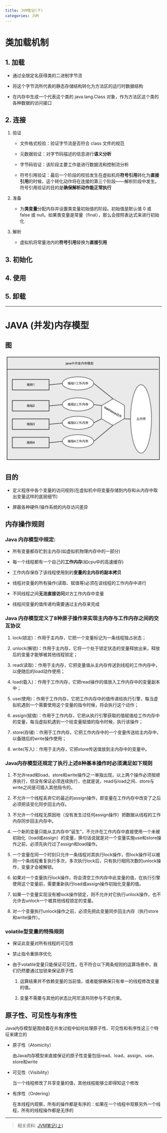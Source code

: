 ```yaml
---
title: JVM笔记(下)
categories: JVM
---
```


# 类加载机制

## 1. 加载

- 通过全限定名获得类的二进制字节流

- 将这个字节流所代表的静态存储结构转化为方法区的运行时数据结构

- 在内存中生成一个代表这个类的 java.lang.Class 对象，作为方法区这个类的各种数据的访问接口

## 2. 连接

1. 验证

    - 文件格式校验：验证字节流是否符合 class 文件的规范

    - 元数据验证：对字节码描述的信息进行**语义分析**

    - 字节码验证：该阶段主要工作是进行数据流和控制流分析

    - 符号引用验证：最后一个阶段的校验发生在虚拟机将**符号引用**转化为**直接引用**的时候，这个转化动作将在连接的第三个阶段——解析阶段中发生。符号引用验证的目的是**确保解析动作能正常执行**

2. 准备

    - 为**类变量**分配内存并设置类变量初始值的阶段。初始值是默认值 0 或 false 或 null。如果类变量是常量（final），那么会按照表达式来进行初始化

3. 解析

    - 虚拟机将常量池内的**符号引用**替换为**直接引用**

## 3. 初始化

## 4. 使用

## 5. 卸载

***

# JAVA (并发)内存模型

## 图
![Java 并发内存模型](https://raw.githubusercontent.com/lookoutldz/lookoutldz.github.io/master/public/image/java_memory_model.jpg)

## 目的

- 定义程序中各个变量的访问规则(在虚拟机中将变量存储到内存和从内存中取出变量这样的底层细节)

- 屏蔽各种硬件/操作系统的内存访问差异

## 内存操作规则

### Java 内存模型中规定:

- 所有变量都存贮到主内存(如虚拟机物理内存中的一部分)

- 每一个线程都有一个自己的**工作内存**(如cpu中的高速缓存)

- 工作内存保存了该线程使用到的**变量的主内存的副本拷贝**

- 线程对变量的所有操作(读取、赋值等)必须在该线程的工作内存中进行

- 不同线程之间**无法直接访问**对方工作内存中变量

- 线程间变量的值传递均需要通过主内存来完成

### Java 内存模型定义了8种**原子操作**来实现主内存与工作内存之间的交互协议

1. lock(锁定)：作用于主内存，它把一个变量标记为一条线程独占状态；

2. unlock(解锁)：作用于主内存，它将一个处于锁定状态的变量释放出来，释放后的变量才能够被其他线程锁定；

3. read(读取)：作用于主内存，它把变量值从主内存传送到线程的工作内存中，以便随后的load动作使用；

4. load(载入)：作用于工作内存，它把read操作的值放入工作内存中的变量副本中；

5. use(使用)：作用于工作内存，它把工作内存中的值传递给执行引擎，每当虚拟机遇到一个需要使用这个变量的指令时候，将会执行这个动作；

6. assign(赋值)：作用于工作内存，它把从执行引擎获取的值赋值给工作内存中的变量，每当虚拟机遇到一个给变量赋值的指令时候，执行该操作；

7. store(存储)：作用于工作内存，它把工作内存中的一个变量传送给主内存中，以备随后的write操作使用；

8. write(写入)：作用于主内存，它把store传送值放到主内存中的变量中。

### Java内存模型还规定了执行上述8种基本操作时必须满足如下规则

1. 不允许read和load、store和write操作之一单独出现，以上两个操作必须按顺序执行，但没有保证必须连续执行，也就是说，read与load之间、store与write之间是可插入其他指令的。

2. 不允许一个线程丢弃它的最近的assign操作，即变量在工作内存中改变了之后必须把该变化同步回主内存。
3. 不允许一个线程无原因地（没有发生过任何assign操作）把数据从线程的工作内存同步回主内存中。

4. 一个新的变量只能从主内存中“诞生”，不允许在工作内存中直接使用一个未被初始化（load或assign）的变量，换句话说就是对一个变量实施use和store操作之前，必须先执行过了assign和load操作。

5. 一个变量在同一个时刻只允许一条线程对其执行lock操作，但lock操作可以被同一个条线程重复执行多次，多次执行lock后，只有执行相同次数的unlock操作，变量才会被解锁。

6. 如果对一个变量执行lock操作，将会清空工作内存中此变量的值，在执行引擎使用这个变量前，需要重新执行load或assign操作初始化变量的值。

7. 如果一个变量实现没有被lock操作锁定，则不允许对它执行unlock操作，也不允许去unlock一个被其他线程锁定的变量。

8. 对一个变量执行unlock操作之前，必须先把此变量同步回主内存（执行store和write操作）。

### **volatile**型变量的特殊规则

- 保证此变量对所有线程的可见性

- 禁止指令重排序优化

- 由于volatile变量只能保证可见性，在不符合以下两条规则的运算场景中，我们仍然要通过加锁来保证原子性

    1. 运算结果并不依赖变量的当前值，或者能够确保只有单一的线程修改变量的值。

    2. 变量不需要与其他的状态比阿尼浪共同参与不变约束。


## 原子性、可见性与有序性

Java内存模型是围绕着在并发过程中如何处理原子性、可见性和有序性这三个特征来建立的

- 原子性（Atomicity）

    由Java内存模型来直接保证的原子性变量包括read、load、assign、use、store和write

- 可见性（Visibility）

    当一个线程修改了共享变量的值，其他线程能够立即得知这个修改

- 有序性（Ordering）

   在本线程内观察，所有的操作都是有序的：如果在一个线程中观察另外一个线程，所有的线程操作都是无序的

***

> 相关资料: [JVM笔记(上)](https://lookoutldz.github.io/posts/jvm/JVM%E7%AC%94%E8%AE%B0(%E4%B8%8A))